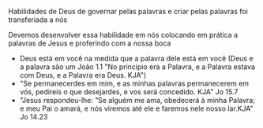 
Habilidades de Deus de governar pelas palavras e criar pelas palavras foi transferiada a nós 

Devemos desenvolver essa habilidade em nós colocando em prática a palavras de Jesus e proferindo com a nossa boca


-  Deus está em você na medida que a palavra dele está em você (Deus e a palavra são um João 1.1 "No princípio era a Palavra, e a Palavra estava com Deus, e a Palavra era Deus. KJA")
- "Se permanecerdes em mim, e as minhas palavras permanecerem em vós, pedireis o que desejardes, e vos será concedido. KJA" Jo 15.7
- "Jesus respondeu-lhe: “Se alguém me ama, obedecerá à minha Palavra; e meu Pai o amará, e nós viremos até ele e faremos nele nosso lar.KJA" Jo 14.23